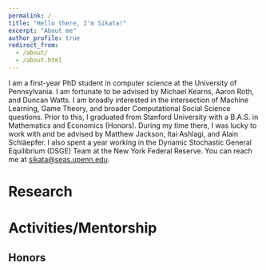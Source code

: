 ```yaml
---
permalink: /
title: "Hello there, I'm Sikata!"
excerpt: "About me"
author_profile: true
redirect_from: 
  - /about/
  - /about.html
---
```


I am a first-year PhD student in computer science at the University of Pennsylvania. I am fortunate to be advised by Michael Kearns, Aaron Roth, and Duncan Watts. I am broadly interested in the intersection of Machine Learning, Game Theory, and broader Computational Social Science questions. Prior to this, I graduated from Stanford University with a B.A.S. in Mathematics and Economics (Honors). During my time there, I was lucky to work with and be advised by Matthew Jackson, Itai Ashlagi, and Alain Schläepfer. I also spent a year working in the Dynamic Stochastic General Equilibrium (DSGE) Team at the New York Federal Reserve. You can reach me at sikata@seas.upenn.edu.

Research
======


Activities/Mentorship
======


Honors
------



